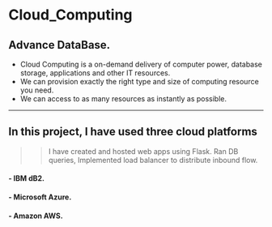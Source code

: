 # Cloud_Computing
## Advance DataBase.

* Cloud Computing is a on-demand delivery of computer power, database storage, applications and other IT resources.
* We can provision exactly the right type and size of computing resource you need.
* We can access to as many resources as instantly as possible.
--------------------------------------------------------------------------------------------------------------------------------
## In this project, I have used three cloud platforms

>> I have created and hosted web apps using Flask. Ran DB queries, Implemented load balancer to distribute inbound flow.

#### - IBM dB2.
#### - Microsoft Azure.
#### - Amazon AWS.

